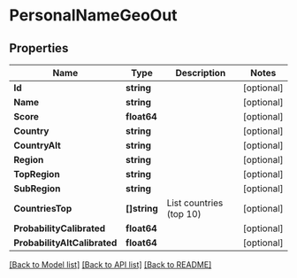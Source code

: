 # PersonalNameGeoOut

## Properties
Name | Type | Description | Notes
------------ | ------------- | ------------- | -------------
**Id** | **string** |  | [optional] 
**Name** | **string** |  | [optional] 
**Score** | **float64** |  | [optional] 
**Country** | **string** |  | [optional] 
**CountryAlt** | **string** |  | [optional] 
**Region** | **string** |  | [optional] 
**TopRegion** | **string** |  | [optional] 
**SubRegion** | **string** |  | [optional] 
**CountriesTop** | **[]string** | List countries (top 10) | [optional] 
**ProbabilityCalibrated** | **float64** |  | [optional] 
**ProbabilityAltCalibrated** | **float64** |  | [optional] 

[[Back to Model list]](../README.md#documentation-for-models) [[Back to API list]](../README.md#documentation-for-api-endpoints) [[Back to README]](../README.md)


